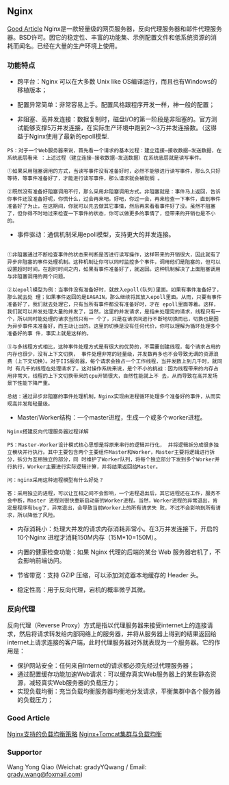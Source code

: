 ## Nginx
[Good Article](http://www.open-open.com/lib/view/open1417488526633.html)
Nginx是一款轻量级的网页服务器，反向代理服务器和邮件代理服务器。BSD许可。因它的稳定性、丰富的功能集、示例配置文件和低系统资源的消耗而闻名。已经在大量的生产环境上使用。

### 功能特点
- 跨平台：Nginx 可以在大多数 Unix like OS编译运行，而且也有Windows的移植版本；

- 配置异常简单：非常容易上手。配置风格跟程序开发一样，神一般的配置；

- 非阻塞、高并发连接：数据复制时，磁盘I/O的第一阶段是非阻塞的。官方测试能够支撑5万并发连接，在实际生产环境中跑到2～3万并发连接数。（这得益于Nginx使用了最新的epoll模型.


```
PS：对于一个Web服务器来说，首先看一个请求的基本过程：建立连接—接收数据—发送数据，在系统底层看来 ：上述过程（建立连接—接收数据—发送数据）在系统底层就是读写事件。

①如果采用阻塞调用的方式，当读写事件没有准备好时，必然不能够进行读写事件，那么久只好等待，等事件准备好了，才能进行读写事件，那么请求就会被耽搁 。

②既然没有准备好阻塞调用不行，那么采用非阻塞调用方式。非阻塞就是：事件马上返回，告诉你事件还没准备好呢，你慌什么，过会再来吧。好吧，你过一会，再来检查一下事件，直到事件准备好了为止，在这期间，你就可以先去做其它事情，然后再来看看事件好了没。虽然不阻塞了，但你得不时地过来检查一下事件的状态，你可以做更多的事情了，但带来的开销也是不小的。
```
- 事件驱动：通信机制采用epoll模型，支持更大的并发连接。

```

①非阻塞通过不断检查事件的状态来判断是否进行读写操作，这样带来的开销很大，因此就有了异步非阻塞的事件处理机制。这种机制让你可以同时监控多个事件，调用他们是阻塞的，但可以设置超时时间，在超时时间之内，如果有事件准备好了，就返回。这种机制解决了上面阻塞调用与非阻塞调用的两个问题。

②以epoll模型为例：当事件没有准备好时，就放入epoll(队列)里面。如果有事件准备好了，那么就去处 理；如果事件返回的是EAGAIN，那么继续将其放入epoll里面。从而，只要有事件准备好了，我们就去处理它，只有当所有事件都没有准备好时，才在 epoll里面等着。这样，我们就可以并发处理大量的并发了，当然，这里的并发请求，是指未处理完的请求，线程只有一个，所以同时能处理的请求当然只有一 个了，只是在请求间进行不断地切换而已，切换也是因为异步事件未准备好，而主动让出的。这里的切换是没有任何代价，你可以理解为循环处理多个准备好的事 件，事实上就是这样的。

③与多线程方式相比，这种事件处理方式是有很大的优势的，不需要创建线程，每个请求占用的内存也很少，没有上下文切换， 事件处理非常的轻量级，并发数再多也不会导致无谓的资源浪费（上下文切换）。对于IIS服务器，每个请求会独占一个工作线程，当并发数上到几千时，就同时 有几千的线程在处理请求了。这对操作系统来说，是个不小的挑战：因为线程带来的内存占用非常大，线程的上下文切换带来的cpu开销很大，自然性能就上不 去，从而导致在高并发场景下性能下降严重。

总结：通过异步非阻塞的事件处理机制，Nginx实现由进程循环处理多个准备好的事件，从而实现高并发和轻量级。
```

- Master/Worker结构：一个master进程，生成一个或多个worker进程。

```
Nginx搭建反向代理服务器过程详解

PS：Master-Worker设计模式核心思想是将原来串行的逻辑并行化， 并将逻辑拆分成很多独立模块并行执行。其中主要包含两个主要组件Master和Worker，Master主要将逻辑进行拆分，拆分为互相独立的部分，同 时维护了Worker队列，将每个独立部分下发到多个Worker并行执行，Worker主要进行实际逻辑计算，并将结果返回给Master。

问：nginx采用这种进程模型有什么好处？

答：采用独立的进程，可以让互相之间不会影响，一个进程退出后，其它进程还在工作，服务不会中断，Master 进程则很快重新启动新的Worker进程。当然，Worker进程的异常退出，肯定是程序有bug了，异常退出，会导致当前Worker上的所有请求失 败，不过不会影响到所有请求，所以降低了风险。
```
- 内存消耗小：处理大并发的请求内存消耗非常小。在3万并发连接下，开启的10个Nginx 进程才消耗150M内存（15M*10=150M）。

- 内置的健康检查功能：如果 Nginx 代理的后端的某台 Web 服务器宕机了，不会影响前端访问。
- 节省带宽：支持 GZIP 压缩，可以添加浏览器本地缓存的 Header 头。
- 稳定性高：用于反向代理，宕机的概率微乎其微。

### 反向代理
反向代理（Reverse Proxy）方式是指以代理服务器来接受internet上的连接请求，然后将请求转发给内部网络上的服务器，并将从服务器上得到的结果返回给internet上请求连接的客户端，此时代理服务器对外就表现为一个服务器。它的作用是：
- 保护网站安全：任何来自Internet的请求都必须先经过代理服务器；
- 通过配置缓存功能加速Web请求：可以缓存真实Web服务器上的某些静态资源，减轻真实Web服务器的负载压力；
- 实现负载均衡：充当负载均衡服务器均衡地分发请求，平衡集群中各个服务器的负载压力；

### Good Article
[Nginx支持的负载均衡策略](http://www.open-open.com/lib/view/open1351061927086.html)
[Nginx+Tomcat集群与负载均衡](http://www.open-open.com/lib/view/open1351061706430.html)
### Supportor
Wang Yong Qiao (Weichat: gradyYQwang / Email: grady.wang@foxmail.com)

